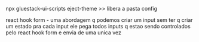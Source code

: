 npx gluestack-ui-scripts eject-theme >> libera a pasta config 

 react hook form - uma abordagem q podemos criar um input sem ter q criar um estado pra cada input
 ele pega todos inputs q estao sendo controlados pelo react hook form e envia de uma unica vez